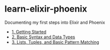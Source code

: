 # learn-elixir-phoenix
Documenting my first steps into Elixir and Phoenix

- [1. Getting Started](./docs/1-getting-started.md)
- [2. Basic Syntax and Data Types](./docs/2-basic-syntax.md)
- [3. Lists, Tuples, and Basic Pattern Matching](./docs/3-lists-tuples.md)